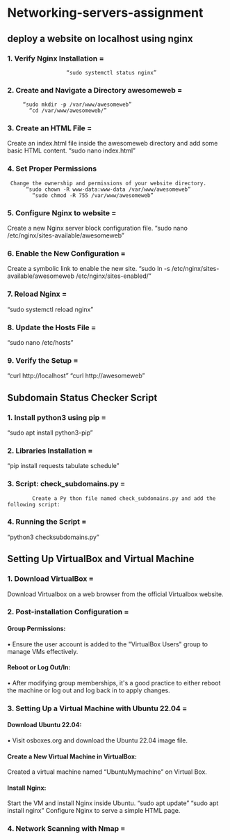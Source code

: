 # Networking-servers-assignment

## deploy a website on localhost using nginx

### 1.	Verify Nginx Installation =                      
                       “sudo systemctl status nginx”
### 2.	Create and Navigate a Directory awesomeweb =
         “sudo mkdir -p /var/www/awesomeweb”
           “cd /var/www/awesomeweb/”
### 3.	Create an HTML File =
 Create an index.html file inside the awesomeweb directory and add some basic HTML content.  “sudo nano index.html”
### 4.	Set Proper Permissions 
     Change the ownership and permissions of your website directory.
          “sudo chown -R www-data:www-data /var/www/awesomeweb”
            “sudo chmod -R 755 /var/www/awesomeweb”
### 5.	Configure Nginx to website =
 Create a new Nginx server block configuration file.
 “sudo nano /etc/nginx/sites-available/awesomeweb”
### 6.	Enable the New Configuration =
Create a symbolic link to enable the new site.
“sudo ln -s /etc/nginx/sites-available/awesomeweb /etc/nginx/sites-enabled/”
### 7.	Reload Nginx =
“sudo systemctl reload nginx”
### 8.	Update the Hosts File =
“sudo nano /etc/hosts”
### 9.	Verify the Setup =
“curl http://localhost”
“curl http://awesomeweb”


## Subdomain Status Checker Script

### 1.	Install python3 using pip =

“sudo apt install python3-pip”
### 2.	Libraries Installation =
“pip install requests tabulate schedule”
### 3.	Script: check_subdomains.py =
            Create a Py thon file named check_subdomains.py and add the following script:
### 4.	Running the Script =
“python3 checksubdomains.py”


## Setting Up VirtualBox and Virtual Machine

### 1.	Download VirtualBox =
Download Virtualbox on a web browser from the official Virtualbox website.
### 2.	Post-installation Configuration =
#### Group Permissions:
•	Ensure the user account is added to the "VirtualBox Users" group to manage VMs effectively.
#### Reboot or Log Out/In:
•	After modifying group memberships, it's a good practice to either reboot the machine or log out and log back in to apply changes.
### 3.	Setting Up a Virtual Machine with Ubuntu 22.04 =
#### Download Ubuntu 22.04:
•	Visit osboxes.org and download the Ubuntu 22.04 image file.
#### Create a New Virtual Machine in VirtualBox:
Created a virtual machine named “UbuntuMymachine” on Virtual Box.
#### Install Nginx:
Start the VM and install Nginx inside Ubuntu.
     “sudo apt update”
     “sudo apt install nginx”
            Configure Nginx to serve a simple HTML page.

### 4.	Network Scanning with Nmap =
















